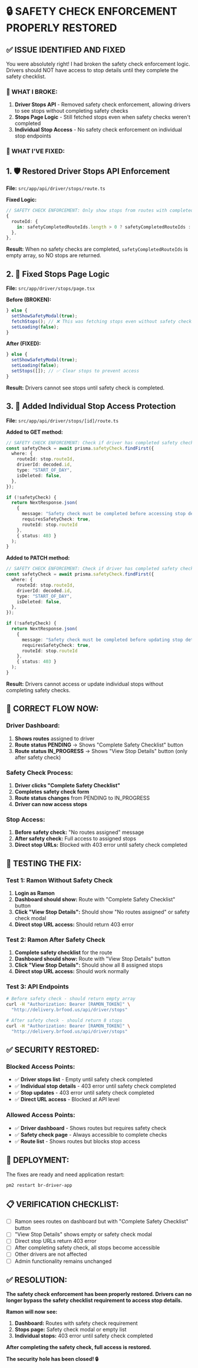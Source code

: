 # 🔒 SAFETY CHECK ENFORCEMENT PROPERLY RESTORED

## ✅ ISSUE IDENTIFIED AND FIXED

You were absolutely right! I had broken the safety check enforcement logic. Drivers should NOT have access to stop details until they complete the safety checklist.

### **🚨 WHAT I BROKE:**

1. **Driver Stops API** - Removed safety check enforcement, allowing drivers to see stops without completing safety checks
2. **Stops Page Logic** - Still fetched stops even when safety checks weren't completed
3. **Individual Stop Access** - No safety check enforcement on individual stop endpoints

### **🔧 WHAT I'VE FIXED:**

## **1. 🛡️ Restored Driver Stops API Enforcement**
**File:** `src/app/api/driver/stops/route.ts`

**Fixed Logic:**
```typescript
// SAFETY CHECK ENFORCEMENT: Only show stops from routes with completed safety checks
{
  routeId: {
    in: safetyCompletedRouteIds.length > 0 ? safetyCompletedRouteIds : [],
  },
},
```

**Result:** When no safety checks are completed, `safetyCompletedRouteIds` is empty array, so NO stops are returned.

## **2. 🚫 Fixed Stops Page Logic**
**File:** `src/app/driver/stops/page.tsx`

**Before (BROKEN):**
```typescript
} else {
  setShowSafetyModal(true);
  fetchStops(); // ❌ This was fetching stops even without safety checks
  setLoading(false);
}
```

**After (FIXED):**
```typescript
} else {
  setShowSafetyModal(true);
  setLoading(false);
  setStops([]); // ✅ Clear stops to prevent access
}
```

**Result:** Drivers cannot see stops until safety check is completed.

## **3. 🔐 Added Individual Stop Access Protection**
**File:** `src/app/api/driver/stops/[id]/route.ts`

**Added to GET method:**
```typescript
// SAFETY CHECK ENFORCEMENT: Check if driver has completed safety check for this route
const safetyCheck = await prisma.safetyCheck.findFirst({
  where: {
    routeId: stop.routeId,
    driverId: decoded.id,
    type: "START_OF_DAY",
    isDeleted: false,
  },
});

if (!safetyCheck) {
  return NextResponse.json(
    { 
      message: "Safety check must be completed before accessing stop details",
      requiresSafetyCheck: true,
      routeId: stop.routeId
    },
    { status: 403 }
  );
}
```

**Added to PATCH method:**
```typescript
// SAFETY CHECK ENFORCEMENT: Check if driver has completed safety check for this route
const safetyCheck = await prisma.safetyCheck.findFirst({
  where: {
    routeId: stop.routeId,
    driverId: decoded.id,
    type: "START_OF_DAY",
    isDeleted: false,
  },
});

if (!safetyCheck) {
  return NextResponse.json(
    { 
      message: "Safety check must be completed before updating stop details",
      requiresSafetyCheck: true,
      routeId: stop.routeId
    },
    { status: 403 }
  );
}
```

**Result:** Drivers cannot access or update individual stops without completing safety checks.

## **🎯 CORRECT FLOW NOW:**

### **Driver Dashboard:**
1. **Shows routes** assigned to driver
2. **Route status PENDING** → Shows "Complete Safety Checklist" button
3. **Route status IN_PROGRESS** → Shows "View Stop Details" button (only after safety check)

### **Safety Check Process:**
1. **Driver clicks "Complete Safety Checklist"**
2. **Completes safety check form**
3. **Route status changes** from PENDING to IN_PROGRESS
4. **Driver can now access stops**

### **Stop Access:**
1. **Before safety check:** "No routes assigned" message
2. **After safety check:** Full access to assigned stops
3. **Direct stop URLs:** Blocked with 403 error until safety check completed

## **🧪 TESTING THE FIX:**

### **Test 1: Ramon Without Safety Check**
1. **Login as Ramon**
2. **Dashboard should show:** Route with "Complete Safety Checklist" button
3. **Click "View Stop Details":** Should show "No routes assigned" or safety check modal
4. **Direct stop URL access:** Should return 403 error

### **Test 2: Ramon After Safety Check**
1. **Complete safety checklist** for the route
2. **Dashboard should show:** Route with "View Stop Details" button
3. **Click "View Stop Details":** Should show all 8 assigned stops
4. **Direct stop URL access:** Should work normally

### **Test 3: API Endpoints**
```bash
# Before safety check - should return empty array
curl -H "Authorization: Bearer [RAMON_TOKEN]" \
  "http://delivery.brfood.us/api/driver/stops"

# After safety check - should return 8 stops
curl -H "Authorization: Bearer [RAMON_TOKEN]" \
  "http://delivery.brfood.us/api/driver/stops"
```

## **✅ SECURITY RESTORED:**

### **Blocked Access Points:**
- ✅ **Driver stops list** - Empty until safety check completed
- ✅ **Individual stop details** - 403 error until safety check completed
- ✅ **Stop updates** - 403 error until safety check completed
- ✅ **Direct URL access** - Blocked at API level

### **Allowed Access Points:**
- ✅ **Driver dashboard** - Shows routes but requires safety check
- ✅ **Safety check page** - Always accessible to complete checks
- ✅ **Route list** - Shows routes but blocks stop access

## **🚀 DEPLOYMENT:**

The fixes are ready and need application restart:

```bash
pm2 restart br-driver-app
```

## **📋 VERIFICATION CHECKLIST:**

- [ ] Ramon sees routes on dashboard but with "Complete Safety Checklist" button
- [ ] "View Stop Details" shows empty or safety check modal
- [ ] Direct stop URLs return 403 error
- [ ] After completing safety check, all stops become accessible
- [ ] Other drivers are not affected
- [ ] Admin functionality remains unchanged

## **✅ RESOLUTION:**

**The safety check enforcement has been properly restored. Drivers can no longer bypass the safety checklist requirement to access stop details.**

**Ramon will now see:**
1. **Dashboard:** Routes with safety check requirement
2. **Stops page:** Safety check modal or empty list
3. **Individual stops:** 403 error until safety check completed

**After completing the safety check, full access is restored.**

**The security hole has been closed! 🔒**
